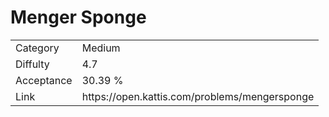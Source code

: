# Menger Sponge

<table>
    <tr>
        <td>Category</td>
        <td>Medium</td>
    </tr>
    <tr>
        <td>Diffulty</td>
        <td>4.7</td>
    </tr>
    <tr>
        <td>Acceptance</td>
        <td>30.39 %</td>
    </tr>
    <tr>
        <td>Link</td>
        <td>https://open.kattis.com/problems/mengersponge</td>
    </tr>
</table>
